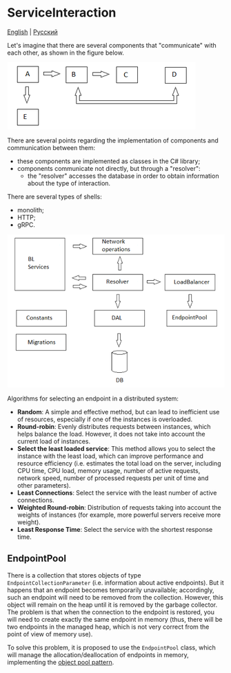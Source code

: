 # ServiceInteraction

[English](README.md) | [Русский](README.ru.md)

Let's imagine that there are several components that "communicate" with each other, as shown in the figure below.

![ServiceInteraction](../../docs/img/examples/ServiceInteraction.png)

There are several points regarding the implementation of components and communication between them:
- these components are implemented as classes in the C# library;
- components communicate not directly, but through a "resolver":
     - the "resolver" accesses the database in order to obtain information about the type of interaction.

There are several types of shells:
- monolith;
- HTTP;
- gRPC.

![ServiceDiscoveryArchitecture](../../docs/img/examples/ServiceDiscoveryArchitecture.png)

Algorithms for selecting an endpoint in a distributed system:
- **Random**: A simple and effective method, but can lead to inefficient use of resources, especially if one of the instances is overloaded.
- **Round-robin**: Evenly distributes requests between instances, which helps balance the load. However, it does not take into account the current load of instances.
- **Select the least loaded service**: This method allows you to select the instance with the least load, which can improve performance and resource efficiency (i.e. estimates the total load on the server, including CPU time, CPU load, memory usage, number of active requests, network speed, number of processed requests per unit of time and other parameters).
- **Least Connections**: Select the service with the least number of active connections.
- **Weighted Round-robin**: Distribution of requests taking into account the weights of instances (for example, more powerful servers receive more weight).
- **Least Response Time**: Select the service with the shortest response time.

## EndpointPool

There is a collection that stores objects of type `EndpointCollectionParameter` (i.e. information about active endpoints). But it happens that an endpoint becomes temporarily unavailable; accordingly, such an endpoint will need to be removed from the collection. However, this object will remain on the heap until it is removed by the garbage collector. The problem is that when the connection to the endpoint is restored, you will need to create exactly the same endpoint in memory (thus, there will be two endpoints in the managed heap, which is not very correct from the point of view of memory use).

To solve this problem, it is proposed to use the `EndpointPool` class, which will manage the allocation/deallocation of endpoints in memory, implementing the [object pool pattern](https://en.wikipedia.org/wiki/Object_pool_pattern).
